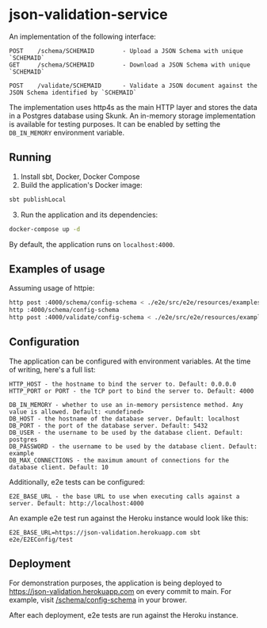# json-validation-service

An implementation of the following interface:

```
POST    /schema/SCHEMAID        - Upload a JSON Schema with unique `SCHEMAID`
GET     /schema/SCHEMAID        - Download a JSON Schema with unique `SCHEMAID`

POST    /validate/SCHEMAID      - Validate a JSON document against the JSON Schema identified by `SCHEMAID`
```

The implementation uses http4s as the main HTTP layer and stores the data in a Postgres database using Skunk.
An in-memory storage implementation is available for testing purposes. It can be enabled by setting the `DB_IN_MEMORY` environment variable.

## Running

1. Install sbt, Docker, Docker Compose
2. Build the application's Docker image:

```bash
sbt publishLocal
```

3. Run the application and its dependencies:

```bash
docker-compose up -d
```

By default, the application runs on `localhost:4000`.

## Examples of usage

Assuming usage of httpie:

```bash
http post :4000/schema/config-schema < ./e2e/src/e2e/resources/examples/config-schema.json
http :4000/schema/config-schema
http post :4000/validate/config-schema < ./e2e/src/e2e/resources/examples/config.json
```

## Configuration

The application can be configured with environment variables. At the time of writing, here's a full list:

```
HTTP_HOST - the hostname to bind the server to. Default: 0.0.0.0
HTTP_PORT or PORT - the TCP port to bind the server to. Default: 4000

DB_IN_MEMORY - whether to use an in-memory persistence method. Any value is allowed. Default: <undefined>
DB_HOST - the hostname of the database server. Default: localhost
DB_PORT - the port of the database server. Default: 5432
DB_USER - the username to be used by the database client. Default: postgres
DB_PASSWORD - the username to be used by the database client. Default: example
DB_MAX_CONNECTIONS - the maximum amount of connections for the database client. Default: 10
```

Additionally, e2e tests can be configured:

```
E2E_BASE_URL - the base URL to use when executing calls against a server. Default: http://localhost:4000
```

An example e2e test run against the Heroku instance would look like this:

```
E2E_BASE_URL=https://json-validation.herokuapp.com sbt e2e/E2EConfig/test
```

## Deployment

For demonstration purposes, the application is being deployed to https://json-validation.herokuapp.com on every commit to main.
For example, visit [/schema/config-schema](https://json-validation.herokuapp.com/schema/config-schema) in your brower.

After each deployment, e2e tests are run against the Heroku instance.
